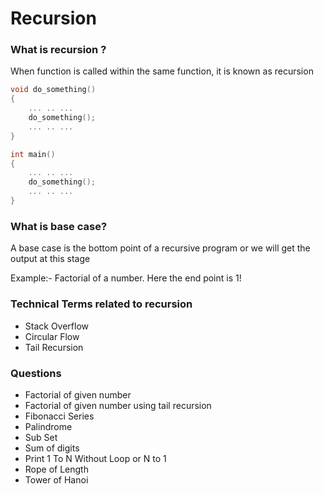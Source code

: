 # Recursion

### What is recursion ?<br>
When function is called within the same function, it is known as recursion

```cpp
void do_something()
{
    ... .. ...
    do_something();
    ... .. ...
}

int main()
{
    ... .. ...
    do_something();
    ... .. ...
}
```

### What is base case?
A base case is the bottom point of a recursive program or we will get the output at this stage

Example:- Factorial of a number. Here the end point is 1!

### Technical Terms related to recursion
- Stack Overflow
- Circular Flow 
- Tail Recursion

### Questions
- Factorial of given number
- Factorial of given number using tail recursion
- Fibonacci Series
- Palindrome
- Sub Set
- Sum of digits
- Print 1 To N Without Loop or N to 1
- Rope of Length
- Tower of Hanoi
